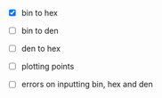 - [x] bin to hex
 - [ ] bin to den
 - [ ] den to hex
 - [ ] plotting points

 - [ ] errors on inputting bin, hex and den